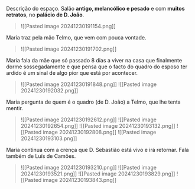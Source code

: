 Descrição do espaço. Salão **antigo, melancólico e pesado** e com **muitos retratos**, no **palácio de D. João**.
>![[Pasted image 20241230191154.png]]

Maria traz pela mão Telmo, que vem com pouca vontade.
>![[Pasted image 20241230191702.png]]

Maria fala da mãe que só passado 8 dias a viver na casa que finalmente dorme sossegadamente e que pensa que o facto do quadro do esposo ter ardido é um sinal de algo pior que está por acontecer.
>![[Pasted image 20241230191848.png]]
>![[Pasted image 20241230192032.png]]

Maria pergunta de quem é o quadro (de D. João) a Telmo, que lhe tenta mentir.
>![[Pasted image 20241230192612.png]]
>![[Pasted image 20241230192654.png]]
>![[Pasted image 20241230193132.png]]
>![[Pasted image 20241230192808.png]]
>![[Pasted image 20241230193103.png]]

Maria continua com a crença que D. Sebastião está vivo e irá retornar.
Fala também de Luís de Camões.
>![[Pasted image 20241230193210.png]]
>![[Pasted image 20241230193521.png]]
>![[Pasted image 20241230193829.png]]
>![[Pasted image 20241230193843.png]]

